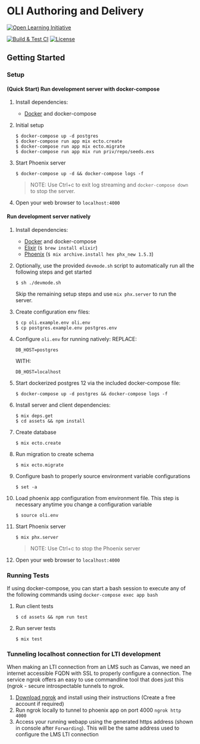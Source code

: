 # OLI Authoring and Delivery

[![Open Learning Initiative](https://oli.cmu.edu/wp-content/uploads/2018/10/oli-logo-78px-high-1.svg)](http://oli.cmu.edu/)

[![Build & Test CI](https://github.com/Simon-Initiative/oli-torus/workflows/Build%20&%20Test%20CI/badge.svg?branch=master)](https://github.com/Simon-Initiative/oli-torus/actions?query=workflow%3A%22Build+%26+Test+CI%22)
[![License](https://img.shields.io/badge/license-MIT-green.svg)](https://github.com/Simon-Initiative/authoring-client/blob/master/LICENSE)

## Getting Started

### Setup
#### (Quick Start) Run development server with docker-compose

1. Install dependencies:
    - [Docker](https://www.docker.com/) and docker-compose

1. Initial setup
    ```
    $ docker-compose up -d postgres
    $ docker-compose run app mix ecto.create
    $ docker-compose run app mix ecto.migrate
    $ docker-compose run app mix run priv/repo/seeds.exs
    ```

1. Start Phoenix server
    ```
    $ docker-compose up -d && docker-compose logs -f
    ```
    > NOTE: Use Ctrl+c to exit log streaming and `docker-compose down` to stop the server.

1. Open your web browser to `localhost:4000`

#### Run development server natively

1. Install dependencies:
    - [Docker](https://www.docker.com/) and docker-compose
    - [Elixir](https://elixir-lang.org/) (`$ brew install elixir`)
    - [Phoenix](https://www.phoenixframework.org/) (`$ mix archive.install hex phx_new 1.5.3`)

1. Optionally, use the provided `devmode.sh` script to automatically run all the following steps and get started
   ```
   $ sh ./devmode.sh
   ```

   Skip the remaining setup steps and use `mix phx.server` to run the server.

1. Create configuration env files:
    ```
    $ cp oli.example.env oli.env
    $ cp postgres.example.env postgres.env
    ```

1. Configure `oli.env` for running natively:
    REPLACE:
    ```
    DB_HOST=postgres
    ```

    WITH:
    ```
    DB_HOST=localhost
    ```

1. Start dockerized postgres 12 via the included docker-compose file:
    ```
    $ docker-compose up -d postgres && docker-compose logs -f
    ```

1. Install server and client dependencies:
    ```
    $ mix deps.get
    $ cd assets && npm install
    ```

1. Create database
    ```
    $ mix ecto.create
    ```

1. Run migration to create schema
    ```
    $ mix ecto.migrate
    ```

1. Configure bash to properly source environment variable configurations
   ```
   $ set -a
   ```

1. Load phoenix app configuration from environment file. This step is necessary anytime you change a configuration variable
    ```
    $ source oli.env
    ```

1. Start Phoenix server
    ```
    $ mix phx.server
    ```
    > NOTE: Use Ctrl+c to stop the Phoenix server

1. Open your web browser to `localhost:4000`


### Running Tests

If using docker-compose, you can start a bash session to execute any of the following commands using `docker-compose exec app bash`

1. Run client tests
    ```
    $ cd assets && npm run test
    ```

1. Run server tests
    ```
    $ mix test
    ```

### Tunneling localhost connection for LTI development

When making an LTI connection from an LMS such as Canvas, we need an internet accessible FQDN with SSL to properly configure a connection. The service ngrok offers an easy to use commandline tool that does just this (ngrok - secure introspectable tunnels to ngrok.

1. [Download ngrok](https://ngrok.com/) and install using their instructions (Create a free account if required)
1. Run ngrok locally to tunnel to phoenix app on port 4000
        ```
        ngrok http 4000
        ```
1. Access your running webapp using the generated https address (shown in console after `Forwarding`). This will be the same address used to configure the LMS LTI connection

